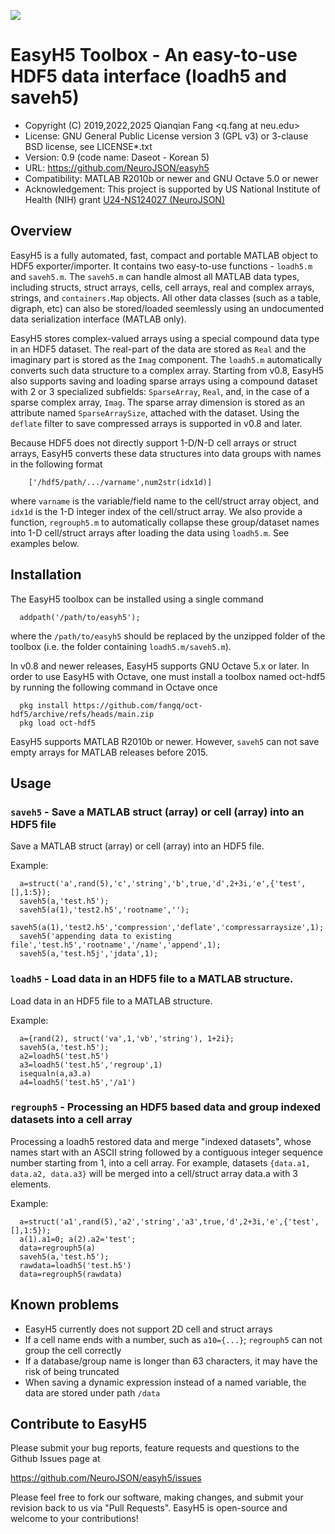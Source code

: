 ![](https://neurojson.org/wiki/upload/neurojson_banner_long.png)

# EasyH5 Toolbox - An easy-to-use HDF5 data interface (loadh5 and saveh5)

* Copyright (C) 2019,2022,2025  Qianqian Fang <q.fang at neu.edu>
* License: GNU General Public License version 3 (GPL v3) or 3-clause BSD license, see LICENSE*.txt
* Version: 0.9 (code name: Daseot - Korean 5)
* URL: https://github.com/NeuroJSON/easyh5
* Compatibility: MATLAB R2010b or newer and GNU Octave 5.0 or newer
* Acknowledgement: This project is supported by US National Institute of Health (NIH)
  grant [U24-NS124027 (NeuroJSON)](https://reporter.nih.gov/project-details/10308329)

## Overview

EasyH5 is a fully automated, fast, compact and portable MATLAB object to HDF5
exporter/importer. It contains two easy-to-use functions - `loadh5.m` and
`saveh5.m`. The `saveh5.m` can handle almost all MATLAB data types, including 
structs, struct arrays, cells, cell arrays, real and complex arrays, strings, 
and `containers.Map` objects. All other data classes (such as a table, digraph, 
etc) can also be stored/loaded seemlessly using an undocumented data serialization 
interface (MATLAB only).

EasyH5 stores complex-valued arrays using a special compound data type in an
HDF5 dataset. The real-part of the data are stored as `Real` and the imaginary
part is stored as the `Imag` component. The `loadh5.m` automatically converts
such data structure to a complex array. Starting from v0.8, EasyH5 also supports
saving and loading sparse arrays using a compound dataset with 2 or 3
specialized subfields: `SparseArray`, `Real`, and, in the case of a sparse
complex array, `Imag`. The sparse array dimension is stored as an attribute
named `SparseArraySize`, attached with the dataset. Using the `deflate` filter
to save compressed arrays is supported in v0.8 and later.

Because HDF5 does not directly support 1-D/N-D cell arrays or struct arrays,
EasyH5 converts these data structures into data groups with names in the 
following format
```
    ['/hdf5/path/.../varname',num2str(idx1d)]
```
where `varname` is the variable/field name to the cell/struct array object, 
and `idx1d` is the 1-D integer index of the cell/struct array. We also provide
a function, `regrouph5.m` to automatically collapse these group/dataset names
into 1-D cell/struct arrays after loading the data using `loadh5.m`. See examples
below.

## Installation

The EasyH5 toolbox can be installed using a single command
```
  addpath('/path/to/easyh5');
```
where the `/path/to/easyh5` should be replaced by the unzipped folder
of the toolbox (i.e. the folder containing `loadh5.m/saveh5.m`).

In v0.8 and newer releases, EasyH5 supports GNU Octave 5.x or later.
In order to use EasyH5 with Octave, one must install a toolbox named oct-hdf5
by running the following command in Octave once
```
  pkg install https://github.com/fangq/oct-hdf5/archive/refs/heads/main.zip
  pkg load oct-hdf5
```

EasyH5 supports MATLAB R2010b or newer. However, `saveh5` can not save empty
arrays for MATLAB releases before 2015.


## Usage

### `saveh5` - Save a MATLAB struct (array) or cell (array) into an HDF5 file
Save a MATLAB struct (array) or cell (array) into an HDF5 file.

Example:
```
  a=struct('a',rand(5),'c','string','b',true,'d',2+3i,'e',{'test',[],1:5});
  saveh5(a,'test.h5');
  saveh5(a(1),'test2.h5','rootname','');
  saveh5(a(1),'test2.h5','compression','deflate','compressarraysize',1);
  saveh5('appending data to existing file','test.h5','rootname','/name','append',1);
  saveh5(a,'test.h5j','jdata',1);
```
### `loadh5` - Load data in an HDF5 file to a MATLAB structure.
Load data in an HDF5 file to a MATLAB structure.

Example:
```
  a={rand(2), struct('va',1,'vb','string'), 1+2i};
  saveh5(a,'test.h5');
  a2=loadh5('test.h5')
  a3=loadh5('test.h5','regroup',1)
  isequaln(a,a3.a)
  a4=loadh5('test.h5','/a1')
```
### `regrouph5` - Processing an HDF5 based data and group indexed datasets into a cell array
Processing a loadh5 restored data and merge "indexed datasets", whose
names start with an ASCII string followed by a contiguous integer
sequence number starting from 1, into a cell array. For example,
datasets `{data.a1, data.a2, data.a3}` will be merged into a cell/struct
array data.a with 3 elements.

Example:
```
  a=struct('a1',rand(5),'a2','string','a3',true,'d',2+3i,'e',{'test',[],1:5});
  a(1).a1=0; a(2).a2='test';
  data=regrouph5(a)
  saveh5(a,'test.h5');
  rawdata=loadh5('test.h5')
  data=regrouph5(rawdata)
```

## Known problems
- EasyH5 currently does not support 2D cell and struct arrays
- If a cell name ends with a number, such as `a10={...}`; `regrouph5` can not group the cell correctly
- If a database/group name is longer than 63 characters, it may have the risk of being truncated
- When saving a dynamic expression instead of a named variable, the data are stored under path `/data`

## Contribute to EasyH5

Please submit your bug reports, feature requests and questions to the Github Issues page at

https://github.com/NeuroJSON/easyh5/issues

Please feel free to fork our software, making changes, and submit your revision back
to us via "Pull Requests". EasyH5 is open-source and welcome to your contributions!

